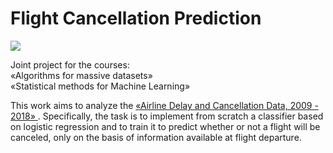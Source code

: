# Flight Cancellation Prediction
<html>
<a href=\"https://colab.research.google.com/github/vincenzoconv99/flight_cancellations_prediction/blob/main/Progetto_AMD_SML.ipynb\" target=\"_parent\">
  <img src="https://colab.research.google.com/assets/colab-badge.svg"/>
</a>
</html>

Joint project for the courses: <br>
«Algorithms for massive datasets»<br>
«Statistical methods for Machine Learning»<br>

This work aims to analyze the <a href="https://www.kaggle.com/datasets/yuanyuwendymu/airline-delay-and-cancellation-data-2009-2018">«Airline Delay and Cancellation Data, 2009 - 2018» </a>.
Specifically, the task is to implement from scratch a classifier based on logistic regression and to train it to predict whether or not a flight will be canceled, only on the basis of information available at flight departure.
